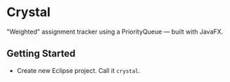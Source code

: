 # Crystal
"Weighted" assignment tracker using a PriorityQueue — built with JavaFX.

## Getting Started
- Create new Eclipse project. Call it `crystal`.
